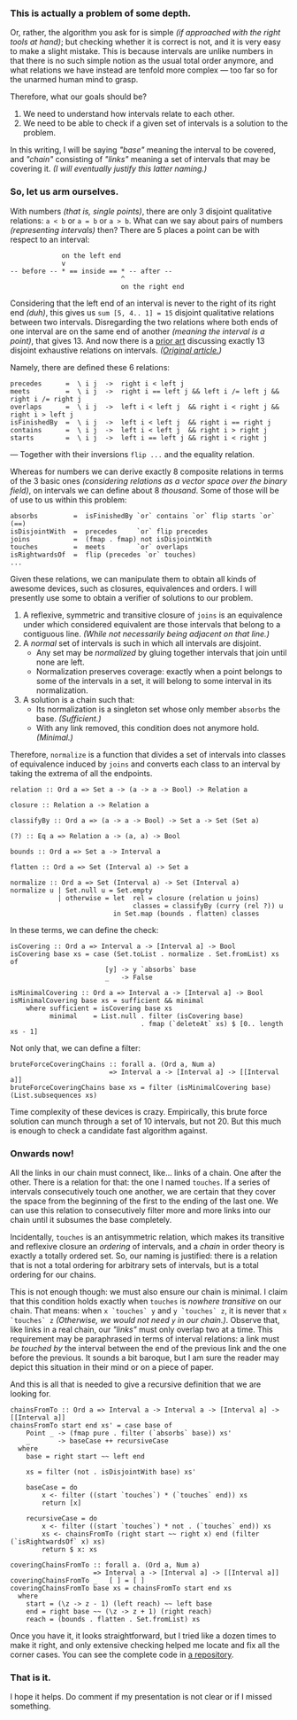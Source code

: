 ### This is actually a problem of some depth.

Or, rather, the algorithm you ask for is simple _(if approached with the right tools at hand)_;
but checking whether it is correct is not, and it is very easy to make a slight mistake. This is
because intervals are unlike numbers in that there is no such simple notion as the usual total
order anymore, and what relations we have instead are tenfold more complex — too far so for the
unarmed human mind to grasp.

Therefore, what our goals should be?

1. We need to understand how intervals relate to each other.
2. We need to be able to check if a given set of intervals is a solution to the problem.

In this writing, I will be saying _"base"_ meaning the interval to be covered, and _"chain"_
consisting of _"links"_ meaning a set of intervals that may be covering it. _(I will eventually
justify this latter naming.)_

### So, let us arm ourselves.

With numbers _(that is, single points)_, there are only 3 disjoint qualitative relations: `a < b`
or `a = b` or `a > b`. What can we say about pairs of numbers _(representing intervals)_ then?
There are 5 places a point can be with respect to an interval:

                 on the left end
                 v
    -- before -- * == inside == * -- after --
                                ^
                                on the right end

Considering that the left end of an interval is never to the right of its right end _(duh)_, this
gives us `sum [5, 4.. 1] = 15` disjoint qualitative relations between two intervals. Disregarding
the two relations where both ends of one interval are on the same end of another _(meaning the
interval is a point)_, that gives 13. And now there is a [prior art][1] discussing exactly 13
disjoint exhaustive relations on intervals. _([Original article.][2])_

[1]: https://www.ics.uci.edu/~alspaugh/cls/shr/allen.html
[2]: https://cse.unl.edu/~choueiry/Documents/Allen-CACM1983.pdf

Namely, there are defined these 6 relations:

    precedes      =  \ i j  ->  right i < left j
    meets         =  \ i j  ->  right i == left j && left i /= left j && right i /= right j
    overlaps      =  \ i j  ->  left i < left j  && right i < right j && right i > left j
    isFinishedBy  =  \ i j  ->  left i < left j  && right i == right j
    contains      =  \ i j  ->  left i < left j  && right i > right j
    starts        =  \ i j  ->  left i == left j && right i < right j

— Together with their inversions `flip ...` and the equality relation.

Whereas for numbers we can derive exactly 8 composite relations in terms of the 3 basic ones
_(considering relations as a vector space over the binary field)_, on intervals we can define
about 8 _thousand_. Some of those will be of use to us within this problem:

    absorbs         =  isFinishedBy `or` contains `or` flip starts `or` (==)
    isDisjointWith  =  precedes     `or` flip precedes
    joins           =  (fmap . fmap) not isDisjointWith
    touches         =  meets        `or` overlaps
    isRightwardsOf  =  flip (precedes `or` touches)
    ...

Given these relations, we can manipulate them to obtain all kinds of awesome devices, such as
closures, equivalences and orders. I will presently use some to obtain a verifier of solutions to
our problem.

1. A reflexive, symmetric and transitive closure of `joins` is an equivalence under which
   considered equivalent are those intervals that belong to a contiguous line. _(While not
   necessarily being adjacent on that line.)_
2. A _normal_ set of intervals is such in which all intervals are disjoint.
    * Any set may be _normalized_ by gluing together intervals that join until none are left.
    * Normalization preserves coverage: exactly when a point belongs to some of the intervals in a
      set, it will belong to some interval in its normalization.
3. A solution is a chain such that:
    * Its normalization is a singleton set whose only member `absorbs` the base. _(Sufficient.)_
    * With any link removed, this condition does not anymore hold. _(Minimal.)_

Therefore, `normalize` is a function that divides a set of intervals into classes of equivalence
induced by `joins` and converts each class to an interval by taking the extrema of all the
endpoints.

    relation :: Ord a => Set a -> (a -> a -> Bool) -> Relation a

    closure :: Relation a -> Relation a

    classifyBy :: Ord a => (a -> a -> Bool) -> Set a -> Set (Set a)

    (?) :: Eq a => Relation a -> (a, a) -> Bool

    bounds :: Ord a => Set a -> Interval a

    flatten :: Ord a => Set (Interval a) -> Set a

    normalize :: Ord a => Set (Interval a) -> Set (Interval a)
    normalize u | Set.null u = Set.empty
                | otherwise = let  rel = closure (relation u joins)
                                   classes = classifyBy (curry (rel ?)) u
                              in Set.map (bounds . flatten) classes


In these terms, we can define the check:

    isCovering :: Ord a => Interval a -> [Interval a] -> Bool
    isCovering base xs = case (Set.toList . normalize . Set.fromList) xs of
                            [y] -> y `absorbs` base
                            _   -> False

    isMinimalCovering :: Ord a => Interval a -> [Interval a] -> Bool
    isMinimalCovering base xs = sufficient && minimal
        where sufficient = isCovering base xs
              minimal    = List.null . filter (isCovering base)
                                     . fmap (`deleteAt` xs) $ [0.. length xs - 1]

Not only that, we can define a filter:

    bruteForceCoveringChains :: forall a. (Ord a, Num a)
                             => Interval a -> [Interval a] -> [[Interval a]]
    bruteForceCoveringChains base xs = filter (isMinimalCovering base) (List.subsequences xs)

Time complexity of these devices is crazy. Empirically, this brute force solution can munch
through a set of 10 intervals, but not 20. But this much is enough to check a candidate fast
algorithm against.

### Onwards now!

All the links in our chain must connect, like... links of a chain. One after the other. There is a
relation for that: the one I named `touches`. If a series of intervals consecutively touch one
another, we are certain that they cover the space from the beginning of the first to the ending of
the last one. We can use this relation to consecutively filter more and more links into our chain
until it subsumes the base completely.

Incidentally, `touches` is an antisymmetric relation, which makes its transitive and reflexive
closure an _ordering_ of intervals, and a _chain_ in order theory is exactly a totally ordered
set. So, our naming is justified: there is a relation that is not a total ordering for arbitrary
sets of intervals, but is a total ordering for our chains.

This is not enough though: we must also ensure our chain is minimal. I claim that this condition
holds exactly when `touches` is _nowhere transitive_ on our chain. That means: when
``x `touches` y`` and ``y `touches` z``, it is never that ``x `touches` z`` _(Otherwise, we would
not need `y` in our chain.)_.  Observe that, like links in a real chain, our _"links"_ must only
overlap two at a time. This requirement may be paraphrased in terms of interval relations: a link
must _be touched by_ the interval between the end of the previous link and the one before the
previous. It sounds a bit baroque, but I am sure the reader may depict this situation in their
mind or on a piece of paper.

And this is all that is needed to give a recursive definition that we are looking for.

    chainsFromTo :: Ord a => Interval a -> Interval a -> [Interval a] -> [[Interval a]]
    chainsFromTo start end xs' = case base of
        Point _ -> (fmap pure . filter (`absorbs` base)) xs'
        _       -> baseCase ++ recursiveCase
      where
        base = right start ~~ left end

        xs = filter (not . isDisjointWith base) xs'

        baseCase = do
            x <- filter ((start `touches`) * (`touches` end)) xs
            return [x]

        recursiveCase = do
            x <- filter ((start `touches`) * not . (`touches` end)) xs
            xs <- chainsFromTo (right start ~~ right x) end (filter (`isRightwardsOf` x) xs)
            return $ x: xs

    coveringChainsFromTo :: forall a. (Ord a, Num a)
                         => Interval a -> [Interval a] -> [[Interval a]]
    coveringChainsFromTo _   [ ] = [ ]
    coveringChainsFromTo base xs = chainsFromTo start end xs
      where
        start = (\z -> z - 1) (left reach) ~~ left base
        end = right base ~~ (\z -> z + 1) (right reach)
        reach = (bounds . flatten . Set.fromList) xs

Once you have it, it looks straightforward, but I tried like a dozen times to make it right, and
only extensive checking helped me locate and fix all the corner cases. You can see the complete
code in [a repository][repo].

[repo]: https://github.com/kindaro/interval-cover

### That is it.

I hope it helps. Do comment if my presentation is not clear or if I missed something.
